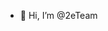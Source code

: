 - 👋 Hi, I’m @2eTeam

<!---
2eTeam/2eTeam is a ✨ special ✨ repository because its `README.md` (this file) appears on your GitHub profile.
You can click the Preview link to take a look at your changes.
--->
